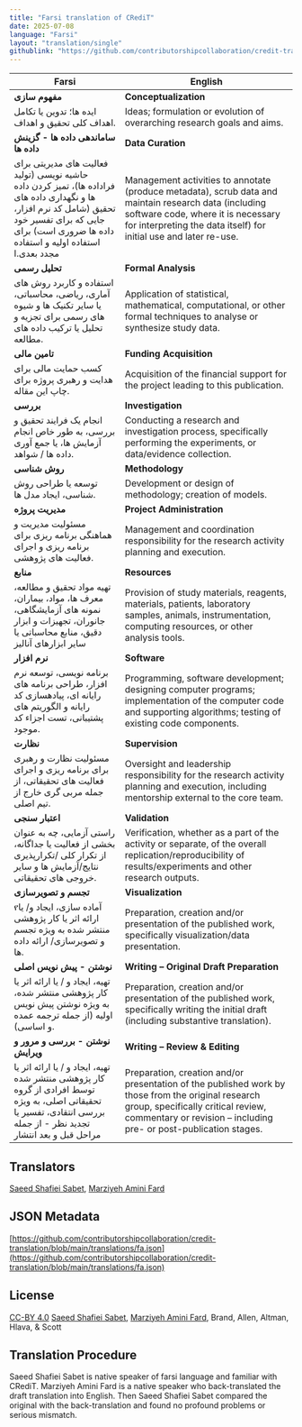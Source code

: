 ```yaml
---
title: "Farsi translation of CRediT"
date: 2025-07-08
language: "Farsi"
layout: "translation/single"
githublink: "https://github.com/contributorshipcollaboration/credit-translation/blob/main/translations/fa.json"
---
```


| Farsi | English |
| --- | --- |
| **مفهوم سازی** | **Conceptualization** |
| ایده ها؛ تدوین یا تکامل اهداف کلی تحقیق و اهداف. | Ideas; formulation or evolution of overarching research goals and aims. |
| **ساماندهی داده ها - گزینش داده ها** | **Data Curation** |
| فعالیت های مدیریتی برای حاشیه نویسی (تولید فراداده ها)، تمیز کردن داده ها و نگهداری داده های تحقیق (شامل کد نرم افزار، جایی که برای تفسیر خود داده ها ضروری است) برای استفاده اولیه و استفاده مجدد بعدی.ا | Management activities to annotate (produce metadata), scrub data and maintain research data (including software code, where it is necessary for interpreting the data itself) for initial use and later re-use. |
| **تحلیل رسمی** | **Formal Analysis** |
| استفاده و کاربرد روش های آماری، ریاضی، محاسباتی، یا سایر تکنیک ها و شیوه های رسمی برای تجزیه و تحلیل یا ترکیب داده های مطالعه. | Application of statistical, mathematical, computational, or other formal techniques to analyse or synthesize study data. |
| **تامین مالی** | **Funding Acquisition** |
| کسب حمایت مالی برای هدایت و رهبری پروژه برای چاپ این مقاله. | Acquisition of the financial support for the project leading to this publication. |
| **بررسی** | **Investigation** |
| انجام یک فرایند تحقیق و بررسی، به طور خاص انجام آزمایش ها، یا جمع آوری داده ها / شواهد. | Conducting a research and investigation process, specifically performing the experiments, or data/evidence collection. |
| **روش شناسی** | **Methodology** |
| توسعه یا طراحی روش شناسی، ایجاد مدل ها. | Development or design of methodology; creation of models. |
| **مدیریت پروژه** | **Project Administration** |
| مسئولیت مدیریت و هماهنگی برنامه ریزی برای برنامه ریزی و  اجرای فعالیت های پژوهشی. | Management and coordination responsibility for the research activity planning and execution. |
| **منابع** | **Resources** |
| تهیه مواد تحقیق و مطالعه، معرف ها، مواد، بیماران، نمونه های آزمایشگاهی، جانوران، تجهیزات و ابزار دقیق، منابع محاسباتی یا سایر ابزارهای آنالیز | Provision of study materials, reagents, materials, patients, laboratory samples, animals, instrumentation, computing resources, or other analysis tools. |
| **نرم افزار** | **Software** |
| برنامه نویسی، توسعه نرم افزار، طراحی برنامه های رایانه ای، پیادهسازی کد رایانه و الگوریتم های پشتیبانی، تست اجزاء کد موجود. | Programming, software development; designing computer programs; implementation of the computer code and supporting algorithms; testing of existing code components. |
| **نظارت** | **Supervision** |
| مسئولیت نظارت و رهبری برای برنامه ریزی و اجرای فعالیت های تحقیقاتی، از جمله مربی گری خارج از تیم اصلی. | Oversight and leadership responsibility for the research activity planning and execution, including mentorship external to the core team. |
| **اعتبار سنجی** | **Validation** |
| راستی آزمایی، چه به عنوان بخشی از فعالیت یا جداگانه، از تکرار کلی /تکرارپذیری نتایج/آزمایش ها و سایر خروجی های تحقیقاتی. | Verification, whether as a part of the activity or separate, of the overall replication/reproducibility of results/experiments and other research outputs. |
| **تجسم و تصویرسازی** | **Visualization** |
| የآماده سازی، ایجاد و/ یا ارائه اثر یا کار پژوهشی منتشر شده به ویژه تجسم و تصویرسازی/ ارائه داده ها. | Preparation, creation and/or presentation of the published work, specifically visualization/data presentation. |
| **نوشتن - پیش نویس اصلی** | **Writing – Original Draft Preparation** |
| تهیه، ایجاد و / یا ارائه اثر یا کار پژوهشی منتشر شده، به ویژه نوشتن پیش نویس اولیه (از جمله ترجمه عمده و اساسی). | Preparation, creation and/or presentation of the published work, specifically writing the initial draft (including substantive translation). |
| **نوشتن - بررسی و مرور و ویرایش** | **Writing – Review & Editing** |
| تهیه، ایجاد و / یا ارائه اثر یا کار پژوهشی منتشر شده توسط افرادی از گروه تحقیقاتی اصلی، به ویژه بررسی انتقادی، تفسیر یا تجدید نظر - از جمله مراحل قبل و بعد انتشار | Preparation, creation and/or presentation of the published work by those from the original research group, specifically critical review, commentary or revision – including pre- or post-publication stages. |

## Translators

[Saeed  Shafiei Sabet](https://orcid.org/0000-0001-5919-2527), [Marziyeh  Amini Fard](https://orcid.org/0000-0002-4565-8979)

## JSON Metadata

[https://github.com/contributorshipcollaboration/credit-translation/blob/main/translations/fa.json](https://github.com/contributorshipcollaboration/credit-translation/blob/main/translations/fa.json)

## License

[CC-BY 4.0](https://creativecommons.org/licenses/by/4.0/) [Saeed  Shafiei Sabet](https://orcid.org/0000-0001-5919-2527), [Marziyeh  Amini Fard](https://orcid.org/0000-0002-4565-8979), Brand, Allen, Altman, Hlava, & Scott

## Translation Procedure

Saeed Shafiei Sabet is native speaker of farsi language and familiar with CRediT. Marziyeh Amini Fard is a native speaker who back-translated the draft translation into English. Then Saeed Shafiei Sabet compared the original with the back-translation and found no profound problems or serious mismatch.
